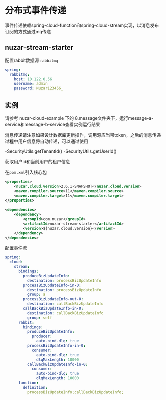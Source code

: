 # 分布式事件传递

事件传递依赖spring-cloud-function和spring-cloud-stream实现，以消息发布订阅的方式通过mq传递

## nuzar-stream-starter

配置rabbit数据源 `rabbitmq`

```yml
spring:
  rabbitmq:
    host: 10.122.0.56
    username: admin
    password: Nuzar123456_
```

## 实例

请参考 nuzar-cloud-example 下的 8.message文件夹下，运行message-a-service和message-b-service查看实例运行结果

消息传递请注意如果设计数据库更新操作，调用源应当带token，之后的消息传递过程中用户信息将自动传递，可以通过使用

-SecurityUtils.getTenantId()
-SecurityUtils.getUserId()

获取用户id和当前用户的租户信息

在`pom.xml`引入核心包

```xml
<properties>
    <nuzar.cloud.version>2.6.1-SNAPSHOT</nuzar.cloud.version>
    <maven.compiler.source>11</maven.compiler.source>
    <maven.compiler.target>11</maven.compiler.target>
</properties>

<dependencies>
    <dependency>
        <groupId>com.nuzar</groupId>
        <artifactId>nuzar-stream-starter</artifactId>
        <version>${nuzar.cloud.version}</version>
    </dependency>
</dependencies>
```

配置事件流

```yml
spring:
  cloud:
    stream:
      bindings:
        produceBizUpdateInfo:
          destination: processBizUpdateInfo
        processBizUpdateInfo-in-0:
          destination: processBizUpdateInfo
          group: a
        processBizUpdateInfo-out-0:
          destination: callBackBizUpdateInfo
        callBackBizUpdateInfo-in-0:
          destination: callBackBizUpdateInfo
          group: self
      rabbit:
        bindings:
          produceBizUpdateInfo:
            producer:
              auto-bind-dlq: true
          processBizUpdateInfo-in-0:
            consumer:
              auto-bind-dlq: true
              dlqMaxLength: 10000
          callBackBizUpdateInfo-in-0:
            consumer:
              auto-bind-dlq: true
              dlqMaxLength: 10000
      function:
        definition:
          processBizUpdateInfo;callBackBizUpdateInfo;
```
